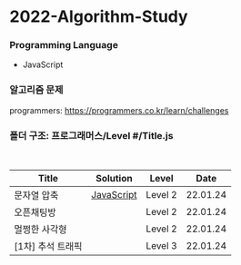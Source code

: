 # 2022-Algorithm-Study

### Programming Language

- JavaScript

### 알고리즘 문제

programmers: https://programmers.co.kr/learn/challenges

### 폴더 구조: 프로그래머스/Level #/Title.js

<br>

| Title             | Solution | Level   | Date     |
| ----------------- | -------- | ------- | -------- |
| 문자열 압축       | [JavaScript](./프로그래머스/Level-2/문자열-압축.js)| Level 2 | 22.01.24 |
| 오픈채팅방        |          | Level 2 | 22.01.24 |
| 멀쩡한 사각형     |          | Level 2 | 22.01.24 |
| [1차] 추석 트래픽 |          | Level 3 | 22.01.24 |
